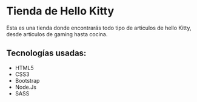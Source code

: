 <h1>
   Tienda de Hello Kitty 
</h1>

<p>
    Esta es una tienda donde encontrarás todo tipo de articulos de hello Kitty, desde articulos de gaming hasta cocina.
</p>

<h2>
    Tecnologías usadas:
</h2>

<ul>
    <li>HTML5</li>
    <li>CSS3</li>
    <li>Bootstrap</li>
    <li>Node.Js</li>
    <li>SASS</li>
</ul>